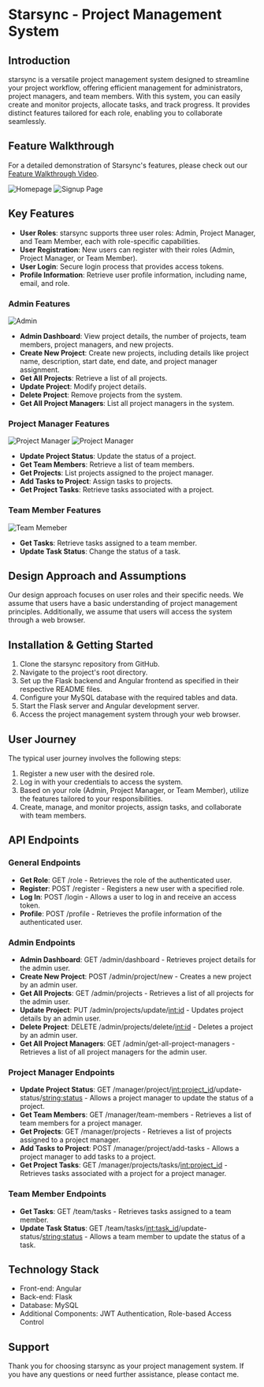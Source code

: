 # Starsync - Project Management System

## Introduction

starsync is a versatile project management system designed to streamline your project workflow, offering efficient management for administrators, project managers, and team members. With this system, you can easily create and monitor projects, allocate tasks, and track progress. It provides distinct features tailored for each role, enabling you to collaborate seamlessly.

## Feature Walkthrough

For a detailed demonstration of Starsync's features, please check out our [Feature Walkthrough Video](https://youtu.be/YSGc29S1Ey8).

![Homepage](https://github.com/gitesh8/starsync/blob/main/Images/img1.PNG)
![Signup Page](https://github.com/gitesh8/starsync/blob/main/Images/img2.PNG)

## Key Features

- **User Roles**: starsync supports three user roles: Admin, Project Manager, and Team Member, each with role-specific capabilities.
- **User Registration**: New users can register with their roles (Admin, Project Manager, or Team Member).
- **User Login**: Secure login process that provides access tokens.
- **Profile Information**: Retrieve user profile information, including name, email, and role.

### Admin Features

![Admin](https://github.com/gitesh8/starsync/blob/main/Images/img3.PNG)

- **Admin Dashboard**: View project details, the number of projects, team members, project managers, and new projects.
- **Create New Project**: Create new projects, including details like project name, description, start date, end date, and project manager assignment.
- **Get All Projects**: Retrieve a list of all projects.
- **Update Project**: Modify project details.
- **Delete Project**: Remove projects from the system.
- **Get All Project Managers**: List all project managers in the system.

### Project Manager Features

![Project Manager](https://github.com/gitesh8/starsync/blob/main/Images/img4.PNG)
![Project Manager](https://github.com/gitesh8/starsync/blob/main/Images/img5.PNG)

- **Update Project Status**: Update the status of a project.
- **Get Team Members**: Retrieve a list of team members.
- **Get Projects**: List projects assigned to the project manager.
- **Add Tasks to Project**: Assign tasks to projects.
- **Get Project Tasks**: Retrieve tasks associated with a project.

### Team Member Features

![Team Memeber](https://github.com/gitesh8/starsync/blob/main/Images/img6.PNG)
- **Get Tasks**: Retrieve tasks assigned to a team member.
- **Update Task Status**: Change the status of a task.

## Design Approach and Assumptions

Our design approach focuses on user roles and their specific needs. We assume that users have a basic understanding of project management principles. Additionally, we assume that users will access the system through a web browser.

## Installation & Getting Started

1. Clone the starsync repository from GitHub.
2. Navigate to the project's root directory.
3. Set up the Flask backend and Angular frontend as specified in their respective README files.
4. Configure your MySQL database with the required tables and data.
5. Start the Flask server and Angular development server.
6. Access the project management system through your web browser.

## User Journey

The typical user journey involves the following steps:

1. Register a new user with the desired role.
2. Log in with your credentials to access the system.
3. Based on your role (Admin, Project Manager, or Team Member), utilize the features tailored to your responsibilities.
4. Create, manage, and monitor projects, assign tasks, and collaborate with team members.

## API Endpoints

### General Endpoints

- **Get Role**: GET /role - Retrieves the role of the authenticated user.
- **Register**: POST /register - Registers a new user with a specified role.
- **Log In**: POST /login - Allows a user to log in and receive an access token.
- **Profile**: POST /profile - Retrieves the profile information of the authenticated user.

### Admin Endpoints

- **Admin Dashboard**: GET /admin/dashboard - Retrieves project details for the admin user.
- **Create New Project**: POST /admin/project/new - Creates a new project by an admin user.
- **Get All Projects**: GET /admin/projects - Retrieves a list of all projects for the admin user.
- **Update Project**: PUT /admin/projects/update/<int:id> - Updates project details by an admin user.
- **Delete Project**: DELETE /admin/projects/delete/<int:id> - Deletes a project by an admin user.
- **Get All Project Managers**: GET /admin/get-all-project-managers - Retrieves a list of all project managers for the admin user.

### Project Manager Endpoints

- **Update Project Status**: GET /manager/project/<int:project_id>/update-status/<string:status> - Allows a project manager to update the status of a project.
- **Get Team Members**: GET /manager/team-members - Retrieves a list of team members for a project manager.
- **Get Projects**: GET /manager/projects - Retrieves a list of projects assigned to a project manager.
- **Add Tasks to Project**: POST /manager/project/add-tasks - Allows a project manager to add tasks to a project.
- **Get Project Tasks**: GET /manager/projects/tasks/<int:project_id> - Retrieves tasks associated with a project for a project manager.

### Team Member Endpoints

- **Get Tasks**: GET /team/tasks - Retrieves tasks assigned to a team member.
- **Update Task Status**: GET /team/tasks/<int:task_id>/update-status/<string:status> - Allows a team member to update the status of a task.

## Technology Stack

- Front-end: Angular
- Back-end: Flask
- Database: MySQL
- Additional Components: JWT Authentication, Role-based Access Control

## Support

Thank you for choosing starsync as your project management system. If you have any questions or need further assistance, please contact me.


